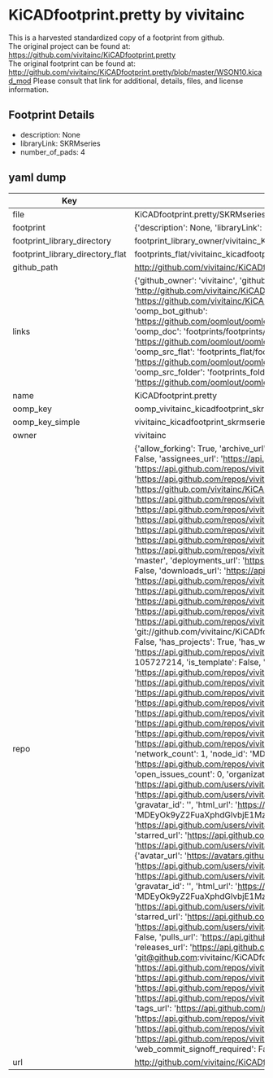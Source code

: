 # KiCADfootprint.pretty by vivitainc  
This is a harvested standardized copy of a footprint from github.  
The original project can be found at:  
https://github.com/vivitainc/KiCADfootprint.pretty  
The original footprint can be found at:
http://github.com/vivitainc/KiCADfootprint.pretty/blob/master/WSON10.kicad_mod
Please consult that link for additional, details, files, and license information.  
## Footprint Details
* description: None  
* libraryLink: SKRMseries  
* number_of_pads: 4  
## yaml dump  
| Key | Value |  
| --- | --- |  
| file | KiCADfootprint.pretty/SKRMseries.kicad_mod |  
| footprint | {'description': None, 'libraryLink': 'SKRMseries', 'number_of_pads': 4} |  
| footprint_library_directory | footprint_library_owner/vivitainc_KiCADfootprint.pretty |  
| footprint_library_directory_flat | footprints_flat/vivitainc_kicadfootprint_skrmseries/working |  
| github_path | http://github.com/vivitainc/KiCADfootprint.pretty/blob/master/SKRMseries.kicad_mod |  
| links | {'github_owner': 'vivitainc', 'github_repo_name': 'KiCADfootprint.pretty', 'github_src': 'http://github.com/vivitainc/KiCADfootprint.pretty/blob/master/WSON10.kicad_mod', 'github_src_repo': 'https://github.com/vivitainc/KiCADfootprint.pretty', 'oomp_bot': 'footprints/vivitainc_kicadfootprint_skrmseries/working', 'oomp_bot_github': 'https://github.com/oomlout/oomlout_oomp_footprint_bot/tree/main/footprints/vivitainc_kicadfootprint_skrmseries/working', 'oomp_doc': 'footprints/footprints/vivitainc/KiCADfootprint/SKRMseries/working/', 'oomp_doc_github': 'https://github.com/oomlout/oomlout_oomp_footprint_doc/tree/main/footprints/footprints/vivitainc/KiCADfootprint/SKRMseries/working', 'oomp_src_flat': 'footprints_flat/footprints_flat/vivitainc_kicadfootprint_skrmseries/working', 'oomp_src_flat_github': 'https://github.com/oomlout/oomlout_oomp_footprint_src/tree/main/footprints_flat/vivitainc_kicadfootprint_skrmseries/working', 'oomp_src_folder': 'footprints_folder/footprints_folder/vivitainc/KiCADfootprint/SKRMseries/working', 'oomp_src_folder_github': 'https://github.com/oomlout/oomlout_oomp_footprint_src/tree/main/footprints_folder/vivitainc/KiCADfootprint/SKRMseries/working'} |  
| name | KiCADfootprint.pretty |  
| oomp_key | oomp_vivitainc_kicadfootprint_skrmseries |  
| oomp_key_simple | vivitainc_kicadfootprint_skrmseries |  
| owner | vivitainc |  
| repo | {'allow_forking': True, 'archive_url': 'https://api.github.com/repos/vivitainc/KiCADfootprint.pretty/{archive_format}{/ref}', 'archived': False, 'assignees_url': 'https://api.github.com/repos/vivitainc/KiCADfootprint.pretty/assignees{/user}', 'blobs_url': 'https://api.github.com/repos/vivitainc/KiCADfootprint.pretty/git/blobs{/sha}', 'branches_url': 'https://api.github.com/repos/vivitainc/KiCADfootprint.pretty/branches{/branch}', 'clone_url': 'https://github.com/vivitainc/KiCADfootprint.pretty.git', 'collaborators_url': 'https://api.github.com/repos/vivitainc/KiCADfootprint.pretty/collaborators{/collaborator}', 'comments_url': 'https://api.github.com/repos/vivitainc/KiCADfootprint.pretty/comments{/number}', 'commits_url': 'https://api.github.com/repos/vivitainc/KiCADfootprint.pretty/commits{/sha}', 'compare_url': 'https://api.github.com/repos/vivitainc/KiCADfootprint.pretty/compare/{base}...{head}', 'contents_url': 'https://api.github.com/repos/vivitainc/KiCADfootprint.pretty/contents/{+path}', 'contributors_url': 'https://api.github.com/repos/vivitainc/KiCADfootprint.pretty/contributors', 'created_at': '2017-10-04T03:11:15Z', 'default_branch': 'master', 'deployments_url': 'https://api.github.com/repos/vivitainc/KiCADfootprint.pretty/deployments', 'description': None, 'disabled': False, 'downloads_url': 'https://api.github.com/repos/vivitainc/KiCADfootprint.pretty/downloads', 'events_url': 'https://api.github.com/repos/vivitainc/KiCADfootprint.pretty/events', 'fork': False, 'forks': 1, 'forks_count': 1, 'forks_url': 'https://api.github.com/repos/vivitainc/KiCADfootprint.pretty/forks', 'full_name': 'vivitainc/KiCADfootprint.pretty', 'git_commits_url': 'https://api.github.com/repos/vivitainc/KiCADfootprint.pretty/git/commits{/sha}', 'git_refs_url': 'https://api.github.com/repos/vivitainc/KiCADfootprint.pretty/git/refs{/sha}', 'git_tags_url': 'https://api.github.com/repos/vivitainc/KiCADfootprint.pretty/git/tags{/sha}', 'git_url': 'git://github.com/vivitainc/KiCADfootprint.pretty.git', 'has_discussions': False, 'has_downloads': True, 'has_issues': True, 'has_pages': False, 'has_projects': True, 'has_wiki': True, 'homepage': None, 'hooks_url': 'https://api.github.com/repos/vivitainc/KiCADfootprint.pretty/hooks', 'html_url': 'https://github.com/vivitainc/KiCADfootprint.pretty', 'id': 105727214, 'is_template': False, 'issue_comment_url': 'https://api.github.com/repos/vivitainc/KiCADfootprint.pretty/issues/comments{/number}', 'issue_events_url': 'https://api.github.com/repos/vivitainc/KiCADfootprint.pretty/issues/events{/number}', 'issues_url': 'https://api.github.com/repos/vivitainc/KiCADfootprint.pretty/issues{/number}', 'keys_url': 'https://api.github.com/repos/vivitainc/KiCADfootprint.pretty/keys{/key_id}', 'labels_url': 'https://api.github.com/repos/vivitainc/KiCADfootprint.pretty/labels{/name}', 'language': None, 'languages_url': 'https://api.github.com/repos/vivitainc/KiCADfootprint.pretty/languages', 'license': None, 'merges_url': 'https://api.github.com/repos/vivitainc/KiCADfootprint.pretty/merges', 'milestones_url': 'https://api.github.com/repos/vivitainc/KiCADfootprint.pretty/milestones{/number}', 'mirror_url': None, 'name': 'KiCADfootprint.pretty', 'network_count': 1, 'node_id': 'MDEwOlJlcG9zaXRvcnkxMDU3MjcyMTQ=', 'notifications_url': 'https://api.github.com/repos/vivitainc/KiCADfootprint.pretty/notifications{?since,all,participating}', 'open_issues': 0, 'open_issues_count': 0, 'organization': {'avatar_url': 'https://avatars.githubusercontent.com/u/15338952?v=4', 'events_url': 'https://api.github.com/users/vivitainc/events{/privacy}', 'followers_url': 'https://api.github.com/users/vivitainc/followers', 'following_url': 'https://api.github.com/users/vivitainc/following{/other_user}', 'gists_url': 'https://api.github.com/users/vivitainc/gists{/gist_id}', 'gravatar_id': '', 'html_url': 'https://github.com/vivitainc', 'id': 15338952, 'login': 'vivitainc', 'node_id': 'MDEyOk9yZ2FuaXphdGlvbjE1MzM4OTUy', 'organizations_url': 'https://api.github.com/users/vivitainc/orgs', 'received_events_url': 'https://api.github.com/users/vivitainc/received_events', 'repos_url': 'https://api.github.com/users/vivitainc/repos', 'site_admin': False, 'starred_url': 'https://api.github.com/users/vivitainc/starred{/owner}{/repo}', 'subscriptions_url': 'https://api.github.com/users/vivitainc/subscriptions', 'type': 'Organization', 'url': 'https://api.github.com/users/vivitainc'}, 'owner': {'avatar_url': 'https://avatars.githubusercontent.com/u/15338952?v=4', 'events_url': 'https://api.github.com/users/vivitainc/events{/privacy}', 'followers_url': 'https://api.github.com/users/vivitainc/followers', 'following_url': 'https://api.github.com/users/vivitainc/following{/other_user}', 'gists_url': 'https://api.github.com/users/vivitainc/gists{/gist_id}', 'gravatar_id': '', 'html_url': 'https://github.com/vivitainc', 'id': 15338952, 'login': 'vivitainc', 'node_id': 'MDEyOk9yZ2FuaXphdGlvbjE1MzM4OTUy', 'organizations_url': 'https://api.github.com/users/vivitainc/orgs', 'received_events_url': 'https://api.github.com/users/vivitainc/received_events', 'repos_url': 'https://api.github.com/users/vivitainc/repos', 'site_admin': False, 'starred_url': 'https://api.github.com/users/vivitainc/starred{/owner}{/repo}', 'subscriptions_url': 'https://api.github.com/users/vivitainc/subscriptions', 'type': 'Organization', 'url': 'https://api.github.com/users/vivitainc'}, 'private': False, 'pulls_url': 'https://api.github.com/repos/vivitainc/KiCADfootprint.pretty/pulls{/number}', 'pushed_at': '2023-06-30T06:46:04Z', 'releases_url': 'https://api.github.com/repos/vivitainc/KiCADfootprint.pretty/releases{/id}', 'size': 273, 'ssh_url': 'git@github.com:vivitainc/KiCADfootprint.pretty.git', 'stargazers_count': 2, 'stargazers_url': 'https://api.github.com/repos/vivitainc/KiCADfootprint.pretty/stargazers', 'statuses_url': 'https://api.github.com/repos/vivitainc/KiCADfootprint.pretty/statuses/{sha}', 'subscribers_count': 2, 'subscribers_url': 'https://api.github.com/repos/vivitainc/KiCADfootprint.pretty/subscribers', 'subscription_url': 'https://api.github.com/repos/vivitainc/KiCADfootprint.pretty/subscription', 'svn_url': 'https://github.com/vivitainc/KiCADfootprint.pretty', 'tags_url': 'https://api.github.com/repos/vivitainc/KiCADfootprint.pretty/tags', 'teams_url': 'https://api.github.com/repos/vivitainc/KiCADfootprint.pretty/teams', 'temp_clone_token': None, 'topics': [], 'trees_url': 'https://api.github.com/repos/vivitainc/KiCADfootprint.pretty/git/trees{/sha}', 'updated_at': '2022-11-07T00:47:16Z', 'url': 'https://api.github.com/repos/vivitainc/KiCADfootprint.pretty', 'visibility': 'public', 'watchers': 2, 'watchers_count': 2, 'web_commit_signoff_required': False} |  
| url | http://github.com/vivitainc/KiCADfootprint.pretty |  

